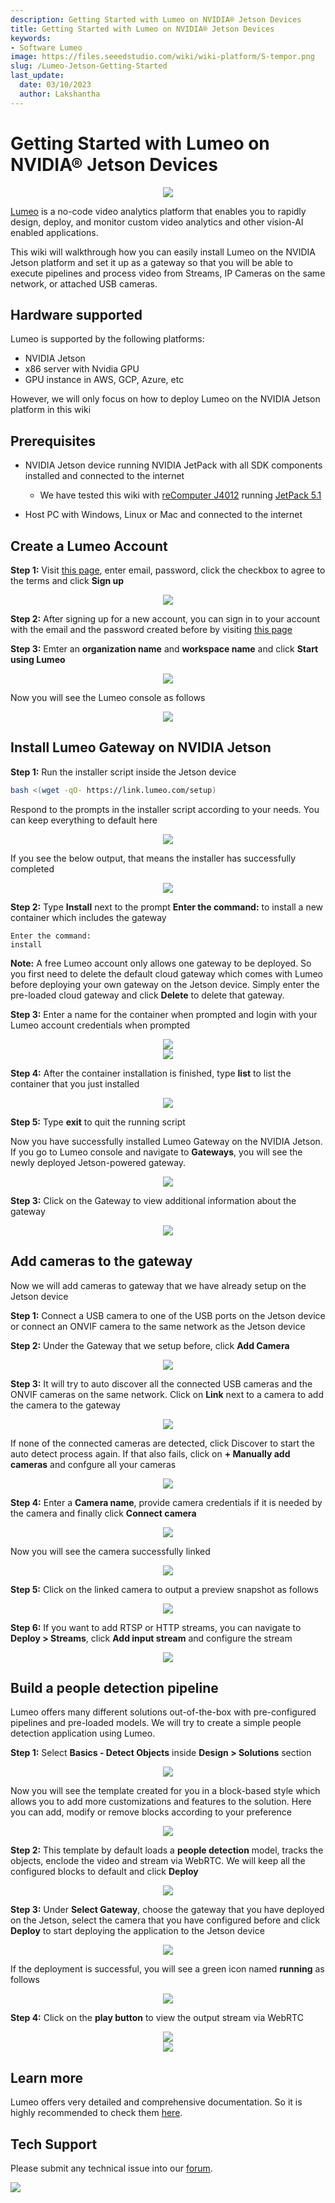 ```yaml
---
description: Getting Started with Lumeo on NVIDIA® Jetson Devices
title: Getting Started with Lumeo on NVIDIA® Jetson Devices
keywords:
- Software Lumeo 
image: https://files.seeedstudio.com/wiki/wiki-platform/S-tempor.png
slug: /Lumeo-Jetson-Getting-Started
last_update:
  date: 03/10/2023
  author: Lakshantha
---
```


# Getting Started with Lumeo on NVIDIA® Jetson Devices

<div align="center"><img width={1000} src="https://files.seeedstudio.com/wiki/Lumeo/thumb.gif" /></div>

[Lumeo](https://lumeo.com) is a no-code video analytics platform that enables you to rapidly design, deploy, and monitor custom video analytics and other vision-AI enabled applications.

This wiki will walkthrough how you can easily install Lumeo on the NVIDIA Jetson platform and set it up as a gateway so that you will be able to execute pipelines and process video from Streams, IP Cameras on the same network, or attached USB cameras.

## Hardware supported

Lumeo is supported by the following platforms:

- NVIDIA Jetson
- x86 server with Nvidia GPU
- GPU instance in AWS, GCP, Azure, etc

However, we will only focus on how to deploy Lumeo on the NVIDIA Jetson platform in this wiki

## Prerequisites

- NVIDIA Jetson device running NVIDIA JetPack with all SDK components installed and connected to the internet

  - We have tested this wiki with [reComputer J4012](https://www.seeedstudio.com/reComputer-J4012-p-5586.html) running [JetPack 5.1](https://developer.nvidia.com/embedded/jetpack-sdk-51)
- Host PC with Windows, Linux or Mac and connected to the internet

## Create a Lumeo Account

**Step 1:** Visit [this page](https://console.lumeo.com/register), enter email, password, click the checkbox to agree to the terms and click **Sign up**

<div align="center"><img width={1000} src="https://files.seeedstudio.com/wiki/Lumeo/9.jpg" /></div>

**Step 2:** After signing up for a new account, you can sign in to your account with the email and the password created before by visiting [this page](https://console.lumeo.com/login)

**Step 3:** Emter an **organization name** and **workspace name** and click **Start using Lumeo**

<div align="center"><img width={350} src="https://files.seeedstudio.com/wiki/Lumeo/10.png" /></div>

Now you will see the Lumeo console as follows

<div align="center"><img width={1000} src="https://files.seeedstudio.com/wiki/Lumeo/11.jpg" /></div>

## Install Lumeo Gateway on NVIDIA Jetson

**Step 1:** Run the installer script inside the Jetson device

```sh
bash <(wget -qO- https://link.lumeo.com/setup)
```

Respond to the prompts in the installer script according to your needs. You can keep everything to default here

<div align="center"><img width={1000} src="https://files.seeedstudio.com/wiki/Lumeo/1.png" /></div>

If you see the below output, that means the installer has successfully completed

<div align="center"><img width={500} src="https://files.seeedstudio.com/wiki/Lumeo/2.png" /></div>


**Step 2:** Type **Install** next to the prompt **Enter the command:** to install a new container which includes the gateway

```
Enter the command: 
install
```

**Note:** A free Lumeo account only allows one gateway to be deployed. So you first need to delete the default cloud gateway which comes with Lumeo before deploying your own gateway on the Jetson device. Simply enter the pre-loaded cloud gateway and click **Delete** to delete that gateway.

**Step 3:** Enter a name for the container when prompted and login with your Lumeo account credentials when prompted

<div align="center"><img width={1000} src="https://files.seeedstudio.com/wiki/Lumeo/4.png" /></div>

<div align="center"><img width={1000} src="https://files.seeedstudio.com/wiki/Lumeo/12.jpg" /></div>

**Step 4:** After the container installation is finished, type **list** to list the container that you just installed

<div align="center"><img width={1000} src="https://files.seeedstudio.com/wiki/Lumeo/5.png" /></div>

**Step 5:** Type **exit** to quit the running script

Now you have successfully installed Lumeo Gateway on the NVIDIA Jetson. If you go to Lumeo console and navigate to **Gateways**, you will see the newly deployed Jetson-powered gateway.

<div align="center"><img width={1000} src="https://files.seeedstudio.com/wiki/Lumeo/13.png" /></div>

**Step 3:** Click on the Gateway to view additional information about the gateway

<div align="center"><img width={500} src="https://files.seeedstudio.com/wiki/Lumeo/14.jpg" /></div>

## Add cameras to the gateway

Now we will add cameras to gateway that we have already setup on the Jetson device

**Step 1:** Connect a USB camera to one of the USB ports on the Jetson device or connect an ONVIF camera to the same network as the Jetson device

**Step 2:** Under the Gateway that we setup before, click **Add Camera**

<div align="center"><img width={500} src="https://files.seeedstudio.com/wiki/Lumeo/15.jpg" /></div>

**Step 3:** It will try to auto discover all the connected USB cameras and the ONVIF cameras on the same network. Click on **Link** next to a camera to add the camera to the gateway

<div align="center"><img width={500} src="https://files.seeedstudio.com/wiki/Lumeo/16.png" /></div>

If none of the connected cameras are detected, click Discover to start the auto detect process again. If that also fails, click on **+ Manually add cameras** and confgure all your cameras

<div align="center"><img width={500} src="https://files.seeedstudio.com/wiki/Lumeo/17.png" /></div>

**Step 4:** Enter a **Camera name**, provide camera credentials if it is needed by the camera and finally click **Connect camera**

<div align="center"><img width={300} src="https://files.seeedstudio.com/wiki/Lumeo/18.png" /></div>

Now you will see the camera successfully linked 

<div align="center"><img width={500} src="https://files.seeedstudio.com/wiki/Lumeo/19.png" /></div>

**Step 5:** Click on the linked camera to output a preview snapshot as follows

<div align="center"><img width={500} src="https://files.seeedstudio.com/wiki/Lumeo/20.png" /></div>

**Step 6:** If you want to add RTSP or HTTP streams, you can navigate to **Deploy > Streams**, click **Add input stream** and configure the stream

<div align="center"><img width={1000} src="https://files.seeedstudio.com/wiki/Lumeo/21.jpg" /></div>

## Build a people detection pipeline

Lumeo offers many different solutions out-of-the-box with pre-configured pipelines and pre-loaded models. We will try to create a simple people detection application using Lumeo.

**Step 1:** Select **Basics - Detect Objects** inside **Design > Solutions** section

<div align="center"><img width={1000} src="https://files.seeedstudio.com/wiki/Lumeo/22.jpg" /></div>

Now you will see the template created for you in a block-based style which allows you to add more customizations and features to the solution. Here you can add, modify or remove blocks according to your preference

<div align="center"><img width={1000} src="https://files.seeedstudio.com/wiki/Lumeo/23.jpg" /></div>

**Step 2:** This template by default loads a **people detection** model, tracks the objects, enclode the video and stream via WebRTC. We will keep all the configured blocks to default and click **Deploy**

<div align="center"><img width={300} src="https://files.seeedstudio.com/wiki/Lumeo/24.jpg" /></div>

**Step 3:** Under **Select Gateway**, choose the gateway that you have deployed on the Jetson, select the camera that you have configured before and click **Deploy** to start deploying the application to the Jetson device

<div align="center"><img width={500} src="https://files.seeedstudio.com/wiki/Lumeo/25.png" /></div>

If the deployment is successful, you will see a green icon named **running**
as follows

<div align="center"><img width={1000} src="https://files.seeedstudio.com/wiki/Lumeo/26.png" /></div>

**Step 4:** Click on the **play button** to view the output stream via WebRTC

<div align="center"><img width={550} src="https://files.seeedstudio.com/wiki/Lumeo/27.png" /></div>

<div align="center"><img width={1000} src="https://files.seeedstudio.com/wiki/Lumeo/28.png" /></div>

## Learn more 

Lumeo offers very detailed and comprehensive documentation. So it is highly recommended to check them [here](https://docs.lumeo.com).

## Tech Support

Please submit any technical issue into our [forum](https://forum.seeedstudio.com/). <br />
<p style={{textAlign: 'center'}}><a href="https://www.seeedstudio.com/act-4.html?utm_source=wiki&utm_medium=wikibanner&utm_campaign=newproducts" target="_blank"><img src="https://files.seeedstudio.com/wiki/Wiki_Banner/new_product.jpg" /></a></p>